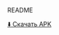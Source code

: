 README

[⬇️ Скачать APK](https://raw.githubusercontent.com/muratov-dev/RecipesProject/master/builds/recipes-1.0.0.apk)
